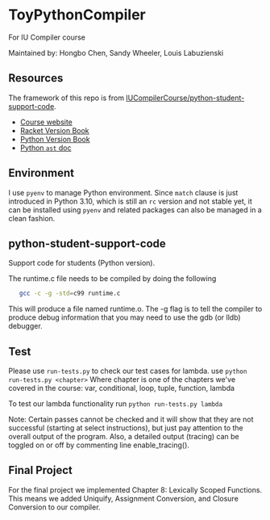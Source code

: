 # ToyPythonCompiler
For IU Compiler course

Maintained by: Hongbo Chen, Sandy Wheeler, Louis Labuzienski

## Resources

The framework of this repo is from [IUCompilerCourse/python-student-support-code](https://github.com/IUCompilerCourse/python-student-support-code).

- [Course website](https://iucompilercourse.github.io/IU-Fall-2021/)
- [Racket Version Book](https://www.dropbox.com/s/ktdw8j0adcc44r0/book.pdf?dl=1)
- [Python Version Book](https://www.dropbox.com/s/mfxtojk4yif3toj/python-book.pdf?dl=1)
- [Python `ast` doc](https://docs.python.org/3.10/library/ast.html#ast.parse)

## Environment

I use `pyenv` to manage Python environment. Since `match` clause is just introduced in Python 3.10, which is still an `rc` version and not stable yet, it can be installed using `pyenv` and related packages can also be managed in a clean fashion.

## python-student-support-code

Support code for students (Python version).

The runtime.c file needs to be compiled by doing the following

```sh
   gcc -c -g -std=c99 runtime.c
```
This will produce a file named runtime.o. The -g flag is to tell the compiler to produce debug information that you may need to use the gdb (or lldb) debugger.

## Test

Please use `run-tests.py` to check our test cases for lambda.
use `python run-tests.py <chapter>`
Where chapter is one of the chapters we've covered in the course:
var, conditional, loop, tuple, function, lambda

To test our lambda functionality run `python run-tests.py lambda`

 Note: Certain passes cannot be checked and it will show that they are not successful (starting at select instructions), but just pay attention to the overall output of the program. Also, a detailed output (tracing) can be toggled on or off by commenting line enable_tracing(). 

## Final Project

For the final project we implemented Chapter 8: Lexically Scoped Functions. This means we added Uniquify, Assignment Conversion, and Closure Conversion to our compiler. 
